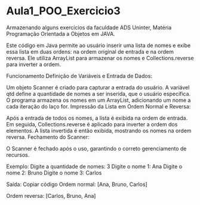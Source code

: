 # Aula1_POO_Exercicio3
Armazenando alguns exercícios da faculdade ADS Uninter, Matéria Programação Orientada a Objetos em JAVA.

Este código em Java permite ao usuário inserir uma lista de nomes e exibe essa lista em duas ordens: na ordem original de entrada e na ordem reversa. Ele utiliza ArrayList para armazenar os nomes e Collections.reverse para inverter a ordem.

Funcionamento
Definição de Variáveis e Entrada de Dados:

Um objeto Scanner é criado para capturar a entrada do usuário.
A variável qtd define a quantidade de nomes a ser inserida, que o usuário especifica.
O programa armazena os nomes em um ArrayList<String>, adicionando um nome a cada iteração do laço for.
Impressão da Lista em Ordem Normal e Reversa:

Após a entrada de todos os nomes, a lista é exibida na ordem de entrada.
Em seguida, Collections.reverse é aplicado para inverter a ordem dos elementos.
A lista invertida é então exibida, mostrando os nomes na ordem reversa.
Fechamento do Scanner:

O Scanner é fechado após o uso, garantindo o correto gerenciamento de recursos.

Exemplo:
Digite a quantidade de nomes: 3
Digite o nome 1: Ana
Digite o nome 2: Bruno
Digite o nome 3: Carlos


Saída:
Copiar código
Ordem normal:
[Ana, Bruno, Carlos]

Ordem reversa:
[Carlos, Bruno, Ana]
